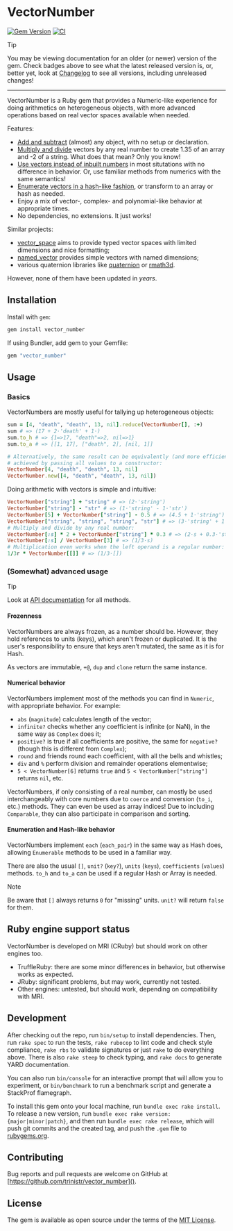 # VectorNumber

[![Gem Version](https://badge.fury.io/rb/vector_number.svg?icon=si%3Arubygems)](https://rubygems.org/gems/vector_number)
[![CI](https://github.com/trinistr/vector_number/actions/workflows/CI.yaml/badge.svg)](https://github.com/trinistr/vector_number/actions/workflows/CI.yaml)

> [!TIP]
> You may be viewing documentation for an older (or newer) version of the gem. Check badges above to see what the latest released version is, or, better yet, look at [Changelog](https://github.com/trinistr/vector_number/blob/main/CHANGELOG.md) to see all versions, including unreleased changes!

***

VectorNumber is a Ruby gem that provides a Numeric-like experience for doing arithmetics on heterogeneous objects, with more advanced operations based on real vector spaces available when needed.

Features:
- [Add and subtract](#basics) (almost) any object, with no setup or declaration.
- [Multiply and divide](#basics) vectors by any real number to create 1.35 of an array and -2 of a string. What does that mean? Only you know!
- [Use vectors instead of inbuilt numbers](#numerical-behavior) in most situtations with no difference in behavior. Or, use familiar methods from numerics with the same semantics!
- [Enumerate vectors in a hash-like fashion](#enumeration-and-hash-like-behavior), or transform to an array or hash as needed.
- Enjoy a mix of vector-, complex- and polynomial-like behavior at appropriate times.
- No dependencies, no extensions. It just works!

Similar projects:
- [vector_space](https://github.com/tomstuart/vector_space) aims to provide typed vector spaces with limited dimensions and nice formatting;
- [named_vector](https://rubygems.org/gems/named_vector) provides simple vectors with named dimensions;
- various quaternion libraries like [quaternion](https://github.com/tanahiro/quaternion) or [rmath3d](https://github.com/vaiorabbit/rmath3d).

However, none of them have been updated in *years*.

## Installation

Install with `gem`:
```sh
gem install vector_number
```

If using Bundler, add gem to your Gemfile:
```ruby
gem "vector_number"
```

## Usage

### Basics

VectorNumbers are mostly useful for tallying up heterogeneous objects:
```ruby
sum = [4, "death", "death", 13, nil].reduce(VectorNumber[], :+)
sum # => (17 + 2⋅'death' + 1⋅)
sum.to_h # => {1=>17, "death"=>2, nil=>1}
sum.to_a # => [[1, 17], ["death", 2], [nil, 1]]

# Alternatively, the same result can be equivalently (and more efficiently)
# achieved by passing all values to a constructor:
VectorNumber[4, "death", "death", 13, nil]
VectorNumber.new([4, "death", "death", 13, nil])
```

Doing arithmetic with vectors is simple and intuitive:
```ruby
VectorNumber["string"] + "string" # => (2⋅'string')
VectorNumber["string"] - "str" # => (1⋅'string' - 1⋅'str')
VectorNumber[5] + VectorNumber["string"] - 0.5 # => (4.5 + 1⋅'string')
VectorNumber["string", "string", "string", "str"] # => (3⋅'string' + 1⋅'str')
# Multiply and divide by any real number:
VectorNumber[:s] * 2 + VectorNumber["string"] * 0.3 # => (2⋅s + 0.3⋅'string')
VectorNumber[:s] / VectorNumber[3] # => (1/3⋅s)
# Multiplication even works when the left operand is a regular number:
1/3r * VectorNumber[[]] # => (1/3⋅[])
```

### (Somewhat) advanced usage

> [!TIP]
> Look at [API documentation](https://rubydoc.info/gems/vector_number) for all methods.

#### Frozenness
VectorNumbers are always frozen, as a number should be. However, they hold references to units (keys), which aren't frozen or duplicated. It is the user's responsibility to ensure that keys aren't mutated, the same as it is for Hash.

As vectors are immutable, `+@`, `dup` and `clone` return the same instance.

#### Numerical behavior
VectorNumbers implement most of the methods you can find in `Numeric`, with appropriate behavior. For example:
- `abs` (`magnitude`) calculates length of the vector;
- `infinite?` checks whether any coefficient is infinite (or NaN), in the same way as `Complex` does it;
- `positive?` is true if all coefficients are positive, the same for `negative?` (though this is different from `Complex`);
- `round` and friends round each coefficient, with all the bells and whistles;
- `div` and `%` perform division and remainder operations elementwise;
- `5 < VectorNumber[6]` returns `true` and `5 < VectorNumber["string"]` returns `nil`, etc.

VectorNumbers, if only consisting of a real number, can mostly be used interchangeably with core numbers due to `coerce` and conversion (`to_i`, etc.) methods. They can even be used as array indices! Due to including `Comparable`, they can also participate in comparison and sorting.

#### Enumeration and Hash-like behavior
VectorNumbers implement `each` (`each_pair`) in the same way as Hash does, allowing `Enumerable` methods to be used in a familiar way.

There are also the usual `[]`, `unit?` (`key?`), `units` (`keys`), `coefficients` (`values`) methods. `to_h` and `to_a` can be used if a regular Hash or Array is needed.

> [!NOTE]
> Be aware that `[]` always returns `0` for "missing" units. `unit?` will return `false` for them.

## Ruby engine support status

VectorNumber is developed on MRI (CRuby) but should work on other engines too.
- TruffleRuby: there are some minor differences in behavior, but otherwise works as expected.
- JRuby: significant problems, but may work, currently not tested.
- Other engines: untested, but should work, depending on compatibility with MRI.

## Development

After checking out the repo, run `bin/setup` to install dependencies. Then, run `rake spec` to run the tests, `rake rubocop` to lint code and check style compliance, `rake rbs` to validate signatures or just `rake` to do everything above. There is also `rake steep` to check typing, and `rake docs` to generate YARD documentation.

You can also run `bin/console` for an interactive prompt that will allow you to experiment, or `bin/benchmark` to run a benchmark script and generate a StackProf flamegraph.

To install this gem onto your local machine, run `bundle exec rake install`. To release a new version, run `bundle exec rake version:{major|minor|patch}`, and then run `bundle exec rake release`, which will push git commits and the created tag, and push the `.gem` file to [rubygems.org](https://rubygems.org).

## Contributing

Bug reports and pull requests are welcome on GitHub at [https://github.com/trinistr/vector_number]().

## License

The gem is available as open source under the terms of the [MIT License](https://opensource.org/licenses/MIT).
